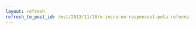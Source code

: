 ```yaml
---
layout: refresh
refresh_to_post_id: /mst/2013/11/18/o-incra-no-responsvel-pela-reforma-agrria-no-pa-diz-presidente-do-rgo
---
```

